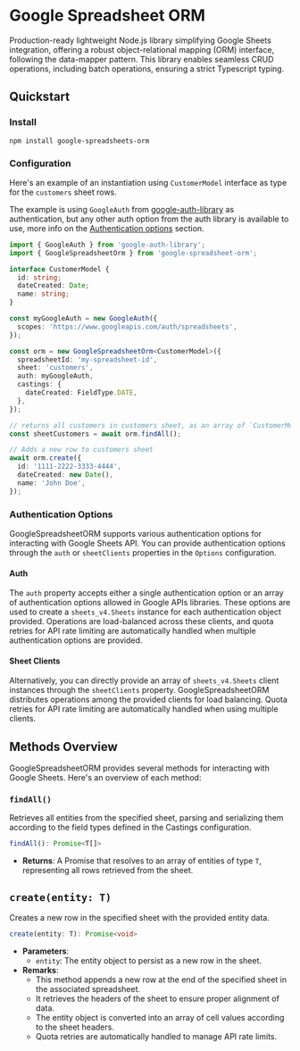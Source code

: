 # Google Spreadsheet ORM

Production-ready lightweight Node.js library simplifying Google Sheets integration, offering a robust
object-relational mapping (ORM) interface, following the data-mapper pattern.
This library enables seamless CRUD operations, including batch operations, ensuring a strict Typescript typing.

## Quickstart

### Install

```shell
npm install google-spreadsheets-orm
```

### Configuration

Here's an example of an instantiation using `CustomerModel` interface as type for the `customers` sheet rows.

The example is using `GoogleAuth` from [google-auth-library](https://github.com/googleapis/google-auth-library-nodejs)
as authentication, but any other auth option from the auth library is available to use, more info on the
[Authentication options](#authentication-options) section.

```typescript
import { GoogleAuth } from 'google-auth-library';
import { GoogleSpreadsheetOrm } from 'google-spreadsheet-orm';

interface CustomerModel {
  id: string;
  dateCreated: Date;
  name: string;
}

const myGoogleAuth = new GoogleAuth({
  scopes: 'https://www.googleapis.com/auth/spreadsheets',
});

const orm = new GoogleSpreadsheetOrm<CustomerModel>({
  spreadsheetId: 'my-spreadsheet-id',
  sheet: 'customers',
  auth: myGoogleAuth,
  castings: {
    dateCreated: FieldType.DATE,
  },
});

// returns all customers in customers sheet, as an array of `CustomerModel`
const sheetCustomers = await orm.findAll();

// Adds a new row to customers sheet
await orm.create({
  id: '1111-2222-3333-4444',
  dateCreated: new Date(),
  name: 'John Doe',
});
```

### Authentication Options

GoogleSpreadsheetORM supports various authentication options for interacting with Google Sheets API. You can provide
authentication options through the `auth` or `sheetClients` properties in the `Options` configuration.

#### Auth

The `auth` property accepts either a single authentication option or an array of authentication options allowed in
Google APIs libraries. These options are used to create a `sheets_v4.Sheets` instance for each authentication object
provided. Operations are load-balanced across these clients, and quota retries for API rate limiting are automatically
handled when multiple authentication options are provided.

#### Sheet Clients

Alternatively, you can directly provide an array of `sheets_v4.Sheets` client instances through the `sheetClients`
property. GoogleSpreadsheetORM distributes operations among the provided clients for load balancing. Quota retries for
API rate limiting are automatically handled when using multiple clients.

## Methods Overview

GoogleSpreadsheetORM provides several methods for interacting with Google Sheets. Here's an overview of each method:

### `findAll()`

Retrieves all entities from the specified sheet, parsing and serializing them according to the field types defined in
the Castings configuration.

```typescript
findAll(): Promise<T[]>
```

- **Returns**: A Promise that resolves to an array of entities of type `T`, representing all rows retrieved from the
  sheet.

## `create(entity: T)`

Creates a new row in the specified sheet with the provided entity data.

```typescript
create(entity: T): Promise<void>
```

- **Parameters**:
  - `entity`: The entity object to persist as a new row in the sheet.
- **Remarks**:
  - This method appends a new row at the end of the specified sheet in the associated spreadsheet.
  - It retrieves the headers of the sheet to ensure proper alignment of data.
  - The entity object is converted into an array of cell values according to the sheet headers.
  - Quota retries are automatically handled to manage API rate limits.
